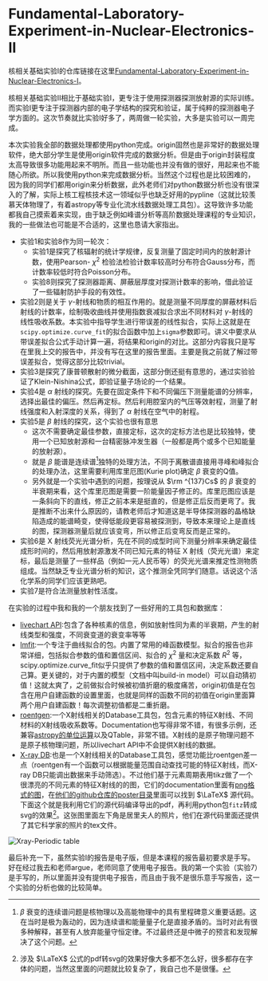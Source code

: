 # Fundamental-Laboratory-Experiment-in-Nuclear-Electronics-II

核相关基础实验I的仓库链接在这里[Fundamental-Laboratory-Experiment-in-Nuclear-Electronics-I](https://github.com/Xuanyiyiren/Fundamental-Laboratory-Experiment-in-Nuclear-Electronics)。

核相关基础实验II相比于基础实验I，更专注于使用探测器探测放射源的实际训练。而实验I更专注于探测器内部的电子学结构的探究和验证，属于纯粹的探测器电子学方面的。这次节奏就比实验I好多了，两周做一轮实验，大多是实验可以一周完成。

本次实验我全部的数据处理都使用python完成。origin固然也是非常好的数据处理软件，绝大部分学生是使用origin软件完成的数据分析。但是由于origin封装程度太高导致很多功能用起来不明所。而且一些功能也并没有做的很好，用起来也不能随心所欲。所以我使用python来完成数据分析。当然这个过程也是比较困难的，因为我的同学们都用origin来分析数据，此外老师们对python数据分析也没有很深入的了解，实际上核工程核技术这一领域似乎也缺乏好用的pypline（这就比较羡慕天体物理了，有着astropy等专业化流水线数据处理工具包）。这导致许多功能都我自己摸索着来实现，由于缺乏例如峰谱分析等高阶数据处理课程的专业知识，我的一些做法也可能是不合适的，这里也恳请大家指出。

- 实验1和实验8作为同一轮次：
  - 实验1是探究了核辐射的统计学规律，反复测量了固定时间内的放射源计数，使用Pearson- $\chi^2$ 检验法检验计数率较高时分布符合Gauss分布，而计数率较低时符合Poisson分布。
  - 实验8则探究了探测器距离、屏蔽层厚度对探测计数率的影响，借此验证了一些辐射防护手段的有效性。
- 实验2则是关于 $\gamma$-射线和物质的相互作用的。就是测量不同厚度的屏蔽材料后射线的计数率，绘制吸收曲线并使用指数衰减拟合求出不同材料对 $\gamma$-射线的线性吸收系数。本实验中指导学生进行带误差的线性拟合，实际上这就是在`scipy.optimize.curve_fit`的拟合函数中加上`sigma`参数即可。讲义中要求从带误差拟合公式手动计算一遍，将结果和origin的对比。这部分内容我只是写在里我上交的报告中，并没有写在这里的报告里面。主要是我之前就了解过带误差拟合，觉得这部分比较trivial。
- 实验3是探究了康普顿散射的微分截面，这部分倒还挺有意思的，通过实验验证了Klein-Nishina公式，即验证量子场论的一个结果。
- 实验4是 $\alpha$ 射线的探究。先要在固定条件下和不同偏压下测量能谱的分辨率，选择出最佳的偏压。然后再定标。然后利用腔室内的气压等效射程，测量了射线强度和入射深度的关系，得到了 $\alpha$ 射线在空气中的射程。
- 实验5是 $\beta$ 射线的探究，这个实验也很有意思
  - 这次不需要确定最佳参数，直接定标，这次的定标方法也是比较独特，使用一个已知放射源和一台精密脉冲发生器（一般都是两个或多个已知能量的放射源）。
  - 就是 $\beta$ 能谱是连续谱[^1]独特的处理方法，不同于离散谱直接用寻峰和峰拟合的处理办法，这里需要利用库里厄图(Kurie plot)确定 $\beta$ 衰变的Q值。
  - 另外就是一个实验中遇到的问题，按理说从 $\rm ^{137}Cs$ 的 $\beta$ 衰变的半衰期来看，这个库里厄图是需要一阶能量因子修正的。库里厄图应该是一条斜向下的直线，修正之前本来是挺直的，但是修正后反而更弯了。我是推断不出来什么原因的，请教老师后才知道这是半导体探测器的晶格缺陷造成的能谱畸变，使得低能段更容易被探测到，导致本来理论上是直线的图，探测器测量后就应该变弯，所以修正后变弯反而是正常的。
- 实验6是 X 射线荧光光谱分析，先在不同的成型时间下测量分辨率来确定最佳成形时间的，然后用放射源激发不同已知元素的特征 X 射线（荧光光谱）来定标，最后是测量了一些样品（例如一元人民币等）的荧光光谱来推定性测物质组成。当然缺乏专业光谱分析的知识，这个推测全凭同学们随意。话说这个活化学系的同学们应该更熟吧。
- 实验7是符合法测量放射性活度。

[^1]: $\beta$ 衰变的连续谱问题是核物理以及高能物理中的具有里程碑意义重要话题。这在当时是极为轰动的，因为连续谱和能量量子化是直接矛盾的。当时对此有很多种解释，甚至有人放弃能量守恒定律。不过最终还是中微子的预言和发现解决了这个问题。

在实验的过程中我和我的一个朋友找到了一些好用的工具包和数据库：

- [livechart API](https://www-nds.iaea.org/relnsd/vcharthtml/api_v0_guide.html):包含了各种核素的信息，例如放射性同为素的半衰期，产生的射线类型和强度，不同衰变道的衰变率等等
- [lmfit](https://lmfit.github.io/lmfit-py/intro.html):一个专注于曲线拟合的包。内置了常用的峰函数模型。拟合的报告也非常详细，包括拟合参数的值和置信区间、拟合的 $\chi^2$ 量和决定系数 $R^2$ 等，scipy.optimize.curve_fit似乎只提供了参数的值和置信区间，决定系数还要自己算。更关键的，对于内置的模型（文档中叫build-in model）可以自动猜初值！这就太爽了，之前做拟合时候被初值折磨的极度痛苦，origin初值是在包含在用户自建函数的设置里面，也就是同样的函数不同的初值在origin里面算两个用户自建函数！每次调整初值都是二重折磨。
- [roentgen](https://roentgen.readthedocs.io/en/latest/index.html):一个X射线相关的Database工具包，包含元素的特征X射线、不同材料的X射线吸收系数等。Documentation也写得非常不错，有很多示例，还兼容[astropy的单位运算](https://docs.astropy.org/en/stable/units/)以及QTable，非常不错。X射线的是原子物理问题不是原子核物理问题，所以livechart API中不会提供X射线的数据。
- [X-ray DB](https://xraypy.github.io/XrayDB/):也是一个X射线相关的Database工具包，感觉功能比roentgen差一点（roentgen有一个函数可以根据能量范围自动查找可能的特征X射线，而X-ray DB只能调出数据来手动筛选）。不过他们基于元素周期表用tikz做了一个很漂亮的不同元素的特征X射线的的图，它们的documentation里面有[png格式的图](https://xraypy.github.io/XrayDB/periodictable.html#periodic-tables)，在[他们的github仓库的poster目录](https://github.com/xraypy/XrayDB/tree/master/poster)里面可以找到 $\LaTeX$ 源代码。下面这个就是我利用它们的源代码编译导出的pdf，再利用python包`fitz`转成svg的效果[^2]。这张图里面左下角是居里夫人的照片，他们在源代码里面还提供了其它科学家的照片的tex文件。

[^2]:涉及 $\LaTeX$ 公式的pdf转svg的效果好像大多都不怎么好，很多都存在字体的问题，当然这里面的问题就比较复杂了，我自己也不是很懂。

![Xray-Periodic table](XrayData-with-periodic-table/Xray-Period.svg)

最后补充一下，虽然实验I的报告是电子版，但是本课程的报告最初要求是手写。好在经过我去和老师argue，老师同意了使用电子报告。我的第一个实验（实验7）是手写的，所以里面并没有提供电子报告，而且由于我不是很乐意手写报告，这一个实验的分析也做的比较简单。
